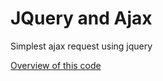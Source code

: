 # JQuery and Ajax 

Simplest ajax request using jquery

[Overview of this code](https://www.youtube.com/watch?v=W9i4Hz3SZAw&t=18s)